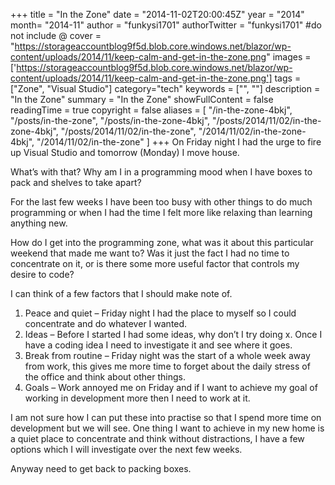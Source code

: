 +++
title = "In the Zone"
date = "2014-11-02T20:00:45Z"
year = "2014"
month= "2014-11"
author = "funkysi1701"
authorTwitter = "funkysi1701" #do not include @
cover = "https://storageaccountblog9f5d.blob.core.windows.net/blazor/wp-content/uploads/2014/11/keep-calm-and-get-in-the-zone.png"
images = ['https://storageaccountblog9f5d.blob.core.windows.net/blazor/wp-content/uploads/2014/11/keep-calm-and-get-in-the-zone.png']
tags = ["Zone", "Visual Studio"]
category="tech"
keywords = ["", ""]
description = "In the Zone"
summary = "In the Zone"
showFullContent = false
readingTime = true
copyright = false
aliases = [
    "/in-the-zone-4bkj",
    "/posts/in-the-zone",
    "/posts/in-the-zone-4bkj",
    "/posts/2014/11/02/in-the-zone-4bkj",
    "/posts/2014/11/02/in-the-zone",
    "/2014/11/02/in-the-zone-4bkj",
    "/2014/11/02/in-the-zone"
]
+++
On Friday night I had the urge to fire up Visual Studio and tomorrow (Monday) I move house.

What’s with that? Why am I in a programming mood when I have boxes to pack and shelves to take apart?

For the last few weeks I have been too busy with other things to do much programming or when I had the time I felt more like relaxing than learning anything new.

How do I get into the programming zone, what was it about this particular weekend that made me want to? Was it just the fact I had no time to concentrate on it, or is there some more useful factor that controls my desire to code?

I can think of a few factors that I should make note of.

1. Peace and quiet – Friday night I had the place to myself so I could concentrate and do whatever I wanted.
2. Ideas – Before I started I had some ideas, why don’t I try doing x. Once I have a coding idea I need to investigate it and see where it goes.
3. Break from routine – Friday night was the start of a whole week away from work, this gives me more time to forget about the daily stress of the office and think about other things.
4. Goals – Work annoyed me on Friday and if I want to achieve my goal of working in development more then I need to work at it.

I am not sure how I can put these into practise so that I spend more time on development but we will see. One thing I want to achieve in my new home is a quiet place to concentrate and think without distractions, I have a few options which I will investigate over the next few weeks.

Anyway need to get back to packing boxes.